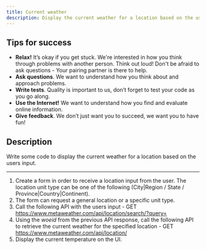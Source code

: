 ```yaml
---
title: Current weather
description: Display the current weather for a location based on the users input
---
```


## Tips for success

* **Relax!** It’s okay if you get stuck. We're interested in how you think through problems with another person. Think out loud! Don't be afraid to ask questions - Your pairing partner is there to help.
* **Ask questions**. We want to understand how you think about and approach problems.
* **Write tests**. Quality is important to us, don’t forget to test your code as you
  go along.
* **Use the Internet!** We want to understand how you find and evaluate online information.
* **Give feedback**. We don’t just want you to succeed, we want you to have fun!

## Description

Write some code to display the current weather for a location based on the users input.

----------

1. Create a form in order to receive a location input from the user. The location unit type can be one of the following (City|Region / State / Province|Country|Continent).
2. The form can request a general location or a specific unit type.
3. Call the following API with the users input - GET https://www.metaweather.com/api/location/search/?query=<location>
4. Using the *woeid* from the previous API response, call the following API to retrieve the current weather for the specified location - GET https://www.metaweather.com/api/location/<woeid>
5. Display the current temperature on the UI.

